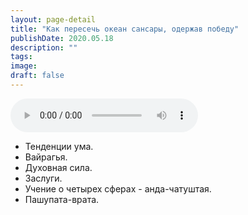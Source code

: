 ```yaml
---
layout: page-detail
title: "Как пересечь океан сансары, одержав победу"
publishDate: 2020.05.18
description: ""
tags:
image:
draft: false
---
```


<audio title="2020.05.18 - Как пересечь океан сансары, одержав победу.mp3" src="/upload/iblock/238/238931b8af28a2019f7e478ea90c0869.mp3" controls=""></audio>

* Тенденции ума.
* Вайрагья.
* Духовная сила.
* Заслуги.
* Учение о четырех сферах - анда-чатуштая.
* Пашупата-врата.

  
